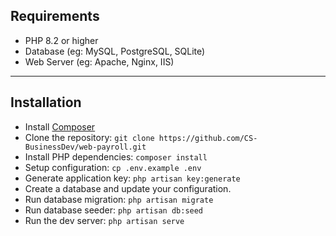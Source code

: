 ## Requirements
* PHP 8.2 or higher
* Database (eg: MySQL, PostgreSQL, SQLite)
* Web Server (eg: Apache, Nginx, IIS)

<hr/>

## Installation
* Install [Composer](https://getcomposer.org/download)
* Clone the repository: `git clone https://github.com/CS-BusinessDev/web-payroll.git`
* Install PHP dependencies: `composer install`
* Setup configuration: `cp .env.example .env`
* Generate application key: `php artisan key:generate`
* Create a database and update your configuration.
* Run database migration: `php artisan migrate`
* Run database seeder: `php artisan db:seed`
* Run the dev server: `php artisan serve`
